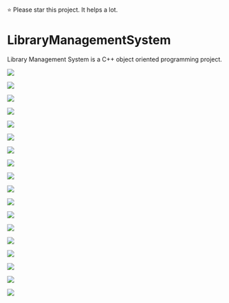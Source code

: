 :star: Please star this project. It helps a lot.
# LibraryManagementSystem
Library Management System is a C++ object oriented programming project.

![](.//media/Capture1.PNG?raw=true)

![](.//media/Capture2.PNG?raw=true)

![](.//media/Capture3.PNG?raw=true)

![](.//media/Capture4.PNG?raw=true)

![](.//media/Capture5.PNG?raw=true)

![](.//media/Capture6.PNG?raw=true)

![](.//media/Capture7.PNG?raw=true)

![](.//media/Capture8.PNG?raw=true)

![](.//media/Capture9.PNG?raw=true)

![](.//media/Capture10.PNG?raw=true)

![](.//media/Capture11.PNG?raw=true)

![](.//media/Capture12.PNG?raw=true)

![](.//media/Capture13.PNG?raw=true)

![](.//media/Capture14.PNG?raw=true)

![](.//media/Capture15.PNG?raw=true)

![](.//media/Capture16.PNG?raw=true)

![](.//media/Capture17.PNG?raw=true)

![](.//media/Capture18.PNG?raw=true)
>>> 
